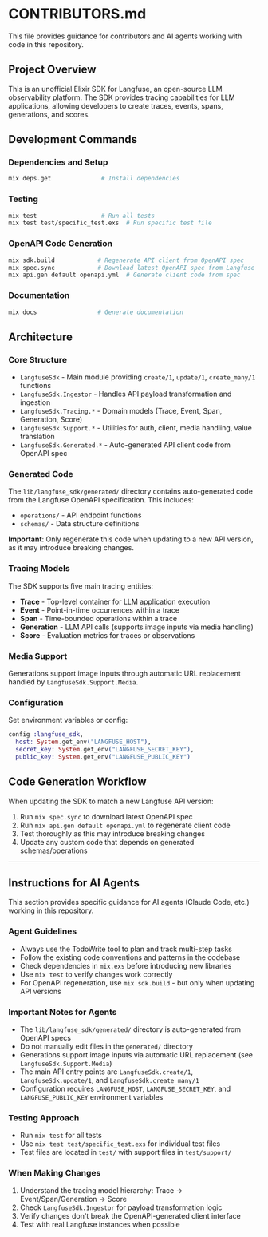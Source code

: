 # CONTRIBUTORS.md

This file provides guidance for contributors and AI agents working with code in this repository.

## Project Overview

This is an unofficial Elixir SDK for Langfuse, an open-source LLM observability platform. The SDK provides tracing capabilities for LLM applications, allowing developers to create traces, events, spans, generations, and scores.

## Development Commands

### Dependencies and Setup
```bash
mix deps.get              # Install dependencies
```

### Testing
```bash
mix test                  # Run all tests
mix test test/specific_test.exs  # Run specific test file
```

### OpenAPI Code Generation
```bash
mix sdk.build            # Regenerate API client from OpenAPI spec
mix spec.sync            # Download latest OpenAPI spec from Langfuse
mix api.gen default openapi.yml  # Generate client code from spec
```

### Documentation
```bash
mix docs                 # Generate documentation
```

## Architecture

### Core Structure
- `LangfuseSdk` - Main module providing `create/1`, `update/1`, `create_many/1` functions
- `LangfuseSdk.Ingestor` - Handles API payload transformation and ingestion
- `LangfuseSdk.Tracing.*` - Domain models (Trace, Event, Span, Generation, Score)
- `LangfuseSdk.Support.*` - Utilities for auth, client, media handling, value translation
- `LangfuseSdk.Generated.*` - Auto-generated API client code from OpenAPI spec

### Generated Code
The `lib/langfuse_sdk/generated/` directory contains auto-generated code from the Langfuse OpenAPI specification. This includes:
- `operations/` - API endpoint functions
- `schemas/` - Data structure definitions

**Important**: Only regenerate this code when updating to a new API version, as it may introduce breaking changes.

### Tracing Models
The SDK supports five main tracing entities:
- **Trace** - Top-level container for LLM application execution
- **Event** - Point-in-time occurrences within a trace
- **Span** - Time-bounded operations within a trace
- **Generation** - LLM API calls (supports image inputs via media handling)
- **Score** - Evaluation metrics for traces or observations

### Media Support
Generations support image inputs through automatic URL replacement handled by `LangfuseSdk.Support.Media`.

### Configuration
Set environment variables or config:
```elixir
config :langfuse_sdk,
  host: System.get_env("LANGFUSE_HOST"),
  secret_key: System.get_env("LANGFUSE_SECRET_KEY"),
  public_key: System.get_env("LANGFUSE_PUBLIC_KEY")
```

## Code Generation Workflow

When updating the SDK to match a new Langfuse API version:
1. Run `mix spec.sync` to download latest OpenAPI spec
2. Run `mix api.gen default openapi.yml` to regenerate client code
3. Test thoroughly as this may introduce breaking changes
4. Update any custom code that depends on generated schemas/operations

---

## Instructions for AI Agents

This section provides specific guidance for AI agents (Claude Code, etc.) working in this repository.

### Agent Guidelines
- Always use the TodoWrite tool to plan and track multi-step tasks
- Follow the existing code conventions and patterns in the codebase
- Check dependencies in `mix.exs` before introducing new libraries
- Use `mix test` to verify changes work correctly
- For OpenAPI regeneration, use `mix sdk.build` - but only when updating API versions

### Important Notes for Agents
- The `lib/langfuse_sdk/generated/` directory is auto-generated from OpenAPI specs
- Do not manually edit files in the `generated/` directory
- Generations support image inputs via automatic URL replacement (see `LangfuseSdk.Support.Media`)
- The main API entry points are `LangfuseSdk.create/1`, `LangfuseSdk.update/1`, and `LangfuseSdk.create_many/1`
- Configuration requires `LANGFUSE_HOST`, `LANGFUSE_SECRET_KEY`, and `LANGFUSE_PUBLIC_KEY` environment variables

### Testing Approach
- Run `mix test` for all tests
- Use `mix test test/specific_test.exs` for individual test files
- Test files are located in `test/` with support files in `test/support/`

### When Making Changes
1. Understand the tracing model hierarchy: Trace → Event/Span/Generation → Score
2. Check `LangfuseSdk.Ingestor` for payload transformation logic
3. Verify changes don't break the OpenAPI-generated client interface
4. Test with real Langfuse instances when possible